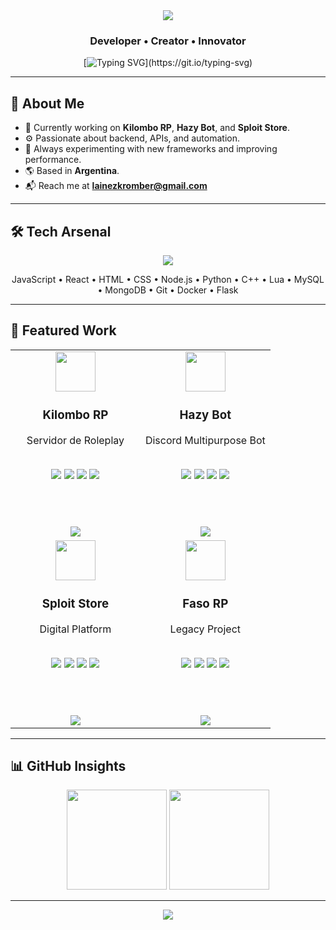<div align="center">

<img src="https://capsule-render.vercel.app/api?type=waving&color=0:F97316,100:6366F1&height=200&section=header&text=Adrián%20⚡&fontSize=45&fontColor=fff&animation=fadeIn" />

### Developer • Creator • Innovator

[![Typing SVG](https://readme-typing-svg.demolab.com?font=Fira+Code&pause=1500&color=F97316&center=true&vCenter=true&width=500&lines=Building+modern+projects.;Turning+ideas+into+reality.;Always+evolving.)](https://git.io/typing-svg)

</div>

---

## 🧠 About Me

- 💼 Currently working on **Kilombo RP**, **Hazy Bot**, and **Sploit Store**.  
- ⚙️ Passionate about backend, APIs, and automation.  
- 🚀 Always experimenting with new frameworks and improving performance.  
- 🌎 Based in **Argentina**.  
- 📬 Reach me at **lainezkromber@gmail.com**

---

## 🛠️ Tech Arsenal

<div align="center">

<img src="https://skillicons.dev/icons?i=js,react,html,css,nodejs,python,cpp,lua,mysql,mongodb,git,docker,flask&theme=dark&perline=7" />

<br>

<p>
JavaScript • React • HTML • CSS • Node.js • Python • C++ • Lua • MySQL • MongoDB • Git • Docker • Flask
</p>

</div>

---

## 💼 Featured Work

<div align="center">

<table>
<tr>
<td width="50%" align="center">

<img src="https://img.icons8.com/fluency/96/000000/controller.png" width="64" />

<h3>Kilombo RP</h3>
<p>Servidor de Roleplay</p>

<br>

<img src="https://img.shields.io/badge/FiveM-F40552?style=for-the-badge&logo=fivem&logoColor=white" />
<img src="https://img.shields.io/badge/Lua-2C2D72?style=for-the-badge&logo=lua&logoColor=white" />
<img src="https://img.shields.io/badge/ESX-00D9FF?style=for-the-badge" />
<img src="https://img.shields.io/badge/MySQL-4479A1?style=for-the-badge&logo=mysql&logoColor=white" />

<br><br>

<a href="https://kilomborp.net">
<img src="https://img.shields.io/badge/kilomborp.net-000000?style=for-the-badge" />
</a>

</td>
<td width="50%" align="center">

<img src="https://img.icons8.com/fluency/96/000000/bot.png" width="64" />

<h3>Hazy Bot</h3>
<p>Discord Multipurpose Bot</p>

<br>

<img src="https://img.shields.io/badge/Discord.js-5865F2?style=for-the-badge&logo=discord&logoColor=white" />
<img src="https://img.shields.io/badge/Node.js-339933?style=for-the-badge&logo=node.js&logoColor=white" />
<img src="https://img.shields.io/badge/MongoDB-47A248?style=for-the-badge&logo=mongodb&logoColor=white" />
<img src="https://img.shields.io/badge/JavaScript-F7DF1E?style=for-the-badge&logo=javascript&logoColor=black" />

<br><br>

<a href="https://hazybot.net">
<img src="https://img.shields.io/badge/hazybot.net-000000?style=for-the-badge" />
</a>

</td>
</tr>
<tr>
<td width="50%" align="center">

<img src="https://img.icons8.com/fluency/96/000000/security-shield-green.png" width="64" />

<h3>Sploit Store</h3>
<p>Digital Platform</p>

<br>

<img src="https://img.shields.io/badge/Flask-000000?style=for-the-badge&logo=flask&logoColor=white" />
<img src="https://img.shields.io/badge/JavaScript-F7DF1E?style=for-the-badge&logo=javascript&logoColor=black" />
<img src="https://img.shields.io/badge/MySQL-4479A1?style=for-the-badge&logo=mysql&logoColor=white" />
<img src="https://img.shields.io/badge/CSS3-1572B6?style=for-the-badge&logo=css3&logoColor=white" />

<br><br>

<a href="https://sploit.store">
<img src="https://img.shields.io/badge/sploit.store-000000?style=for-the-badge" />
</a>

</td>
<td width="50%" align="center">

<img src="https://img.icons8.com/fluency/96/000000/archive.png" width="64" />

<h3>Faso RP</h3>
<p>Legacy Project</p>

<br>

<img src="https://img.shields.io/badge/FiveM-F40552?style=for-the-badge&logo=fivem&logoColor=white" />
<img src="https://img.shields.io/badge/Lua-2C2D72?style=for-the-badge&logo=lua&logoColor=white" />
<img src="https://img.shields.io/badge/ESX-00D9FF?style=for-the-badge" />
<img src="https://img.shields.io/badge/Legacy-FFD700?style=for-the-badge" />

<br><br>

<img src="https://img.shields.io/badge/Status-CERRADO-grey?style=for-the-badge" />

</td>
</tr>
</table>

</div>

---

## 📊 GitHub Insights

<div align="center">

<img src="https://github-readme-stats.vercel.app/api?username=adriankromber&show_icons=true&theme=tokyonight&hide_border=true" height="160" />
<img src="https://github-readme-streak-stats.herokuapp.com/?user=adriankromber&theme=tokyonight&hide_border=true" height="160" />

</div>

---

<div align="center">

<img src="https://capsule-render.vercel.app/api?type=waving&color=0:6366F1,100:F97316&height=120&section=footer" />

</div>
